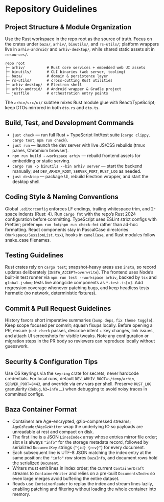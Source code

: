 # Repository Guidelines

## Project Structure & Module Organization
Use the Rust workspace in the repo root as the source of truth. Focus on the crates under `baza/`, `arhiv/`, `binutils/`, and `rs-utils/`; platform wrappers live in `arhiv-android/` and `arhiv-desktop/`, while shared static assets sit in `resources/`.
```
repo root
├─ arhiv/          # Rust core services + embedded web UI assets
├─ binutils/       # CLI binaries (web server, tooling)
├─ baza/           # domain & persistence layer
├─ rs-utils/       # cross-cutting Rust utilities
├─ arhiv-desktop/  # Electron shell
├─ arhiv-android/  # Android wrapper & Gradle project
└─ justfile        # orchestration entry points
```
The `arhiv/src/ui/` subtree mixes Rust module glue with React/TypeScript; keep DTOs mirrored in both `dto.rs` and `dto.ts`.

## Build, Test, and Development Commands
- `just check` — run full Rust + TypeScript lint/test suite (`cargo clippy`, `cargo test`, `npm run check`).
- `just run` — launch the dev server with live JS/CSS rebuilds (tmux panes, Chromium browser).
- `npm run build --workspace arhiv` — rebuild frontend assets for embedding or static serving.
- `cargo run -p binutils --bin arhiv server` — start the backend manually; set `DEV_ARHIV_ROOT`, `SERVER_PORT`, `RUST_LOG` as needed.
- `just desktop` — package UI, rebuild Electron wrapper, and start the desktop shell.

## Coding Style & Naming Conventions
Global `.editorconfig` enforces LF endings, trailing whitespace trim, and 2-space indents (Rust: 4). Run `cargo fmt` with the repo’s Rust 2024 configuration before committing. TypeScript uses ESLint strict configs with Prettier; prefer `npm run fmt`/`npm run check-fmt` rather than ad-hoc formatting. React components stay in PascalCase directories (`Workspace/SessionList.tsx`), hooks in `camelCase`, and Rust modules follow snake_case filenames.

## Testing Guidelines
Rust crates rely on `cargo test`; snapshot-heavy areas use `insta`, so record updates deliberately (`INSTA_ACCEPT=overwrite`). The frontend uses Node’s built-in test runner via `npm run test --workspace arhiv`, backed by `tsx` and `global-jsdom`; tests live alongside components as `*.test.ts[x]`. Add regression coverage whenever patching bugs, and keep headless tests hermetic (no network, deterministic fixtures).

## Commit & Pull Request Guidelines
History favors short imperative summaries (`bump deps`, `fix theme toggle`). Keep scope focused per commit; squash fixups locally. Before opening a PR, ensure `just check` passes, describe intent + key changes, link issues, and attach UI screenshots for visible tweaks. Note any configuration or migration steps in the PR body so reviewers can reproduce locally without guesswork.

## Security & Configuration Tips
Use OS keyrings via the `keyring` crate for secrets; never hardcode credentials. For local runs, default `DEV_ARHIV_ROOT=~/temp/arhiv`, `SERVER_PORT=8443`, and override via env vars per shell. Preserve `RUST_LOG` granularity (`debug,h2=info,…`) when debugging to avoid noisy traces in committed configs.

## Baza Container Format
- Containers are Age-encrypted, gzip-compressed streams; `AgeGzReader`/`AgeGzWriter` wrap the underlying IO so payloads are unreadable at rest and compact on disk.
- The first line is a JSON `LinesIndex` array whose entries mirror file order; slot `0` is always `"info"` for the storage metadata record, followed by serialized `DocumentKey` strings (`"{id} {rev}"`) for every document.
- Each subsequent line is UTF-8 JSON matching the index entry at the same position: the `"info"` row stores `BazaInfo`, and document rows hold the serialized `Document`.
- Writers must emit lines in index order; the current `ContainerDraft` streams to `ContainerWriter` and relies on a pre-built `DocumentsIndex` so even large merges avoid buffering the entire dataset.
- Reads use `ContainerReader` to replay the index and stream lines lazily, enabling patching and filtering without loading the whole container into memory.
